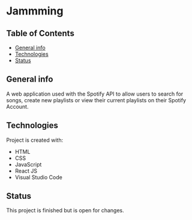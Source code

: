 # Jammming
## Table of Contents
* [General info](#general-info)
* [Technologies](#technologies)
* [Status](#status)

## General info
A web application used with the Spotify API to allow users to search for songs, create new playlists or view their current playlists on their Spotify Account.

## Technologies
Project is created with:
* HTML
* CSS
* JavaScript
* React JS
* Visual Studio Code

	
## Status 
This project is finished but is open for changes.

